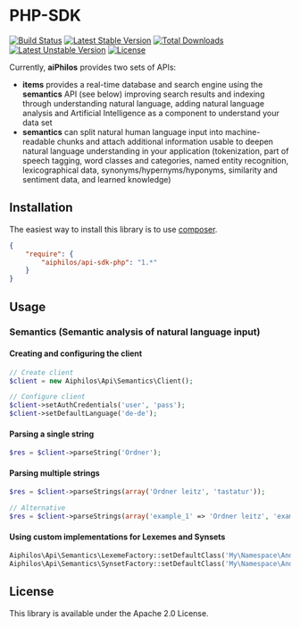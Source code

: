 # PHP-SDK

[![Build Status](https://travis-ci.org/aiphilos/api-sdk-php.svg?branch=master)](https://travis-ci.org/aiphilos/api-sdk-php) [![Latest Stable Version](https://poser.pugx.org/aiphilos/api-sdk-php/v/stable)](https://packagist.org/packages/aiphilos/api-sdk-php) [![Total Downloads](https://poser.pugx.org/aiphilos/api-sdk-php/downloads)](https://packagist.org/packages/aiphilos/api-sdk-php) [![Latest Unstable Version](https://poser.pugx.org/aiphilos/api-sdk-php/v/unstable)](https://packagist.org/packages/aiphilos/api-sdk-php) [![License](https://poser.pugx.org/aiphilos/api-sdk-php/license)](https://packagist.org/packages/aiphilos/api-sdk-php)

Currently, **aiPhilos** provides two sets of APIs:
- **items** provides a real-time database and search engine using the **semantics** API (see below) improving search results and indexing through understanding natural language, adding natural language analysis and Artificial Intelligence as a component to understand your data set
- **semantics** can split natural human language input into machine-readable chunks and attach additional information usable to deepen natural language understanding in your application (tokenization, part of speech tagging, word classes and categories, named entity recognition, lexicographical data, synonyms/hypernyms/hyponyms, similarity and sentiment data, and learned knowledge)

## Installation
The easiest way to install this library is to use [composer](https://getcomposer.org/).

```json
{
    "require": {
        "aiphilos/api-sdk-php": "1.*"
    }
}
```

## Usage
### Semantics (Semantic analysis of natural language input)

#### Creating and configuring the client
```php
// Create client
$client = new Aiphilos\Api\Semantics\Client();

// Configure client
$client->setAuthCredentials('user', 'pass');
$client->setDefaultLanguage('de-de');
```

#### Parsing a single string
```php
$res = $client->parseString('Ordner');
```

#### Parsing multiple strings
```php
$res = $client->parseStrings(array('Ordner leitz', 'tastatur'));

// Alternative
$res = $client->parseStrings(array('example_1' => 'Ordner leitz', 'example_2' => 'tastatur'));
```

#### Using custom implementations for Lexemes and Synsets
```php
Aiphilos\Api\Semantics\LexemeFactory::setDefaultClass('My\Namespace\And\Classname'); // Instance of Aiphilos\Api\Semantics\LexemeInterface
Aiphilos\Api\Semantics\SynsetFactory::setDefaultClass('My\Namespace\And\Classname'); // Instance of Aiphilos\Api\Semantics\SynsetInterface
```

## License
This library is available under the Apache 2.0 License.